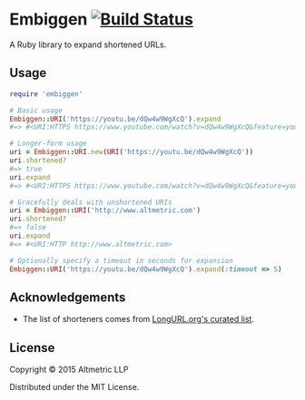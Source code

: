 # Embiggen [![Build Status](https://travis-ci.org/altmetric/embiggen.svg?branch=master)](https://travis-ci.org/altmetric/embiggen)

A Ruby library to expand shortened URLs.

## Usage
```ruby
require 'embiggen'

# Basic usage
Embiggen::URI('https://youtu.be/dQw4w9WgXcQ').expand
#=> #<URI:HTTPS https://www.youtube.com/watch?v=dQw4w9WgXcQ&feature=youtu.be>

# Longer-form usage
uri = Embiggen::URI.new(URI('https://youtu.be/dQw4w9WgXcQ'))
uri.shortened?
#=> true
uri.expand
#=> #<URI:HTTPS https://www.youtube.com/watch?v=dQw4w9WgXcQ&feature=youtu.be>

# Gracefully deals with unshortened URIs
uri = Embiggen::URI('http://www.altmetric.com')
uri.shortened?
#=> false
uri.expand
#=> #<URI:HTTP http://www.altmetric.com>

# Optionally specify a timeout in seconds for expansion
Embiggen::URI('https://youtu.be/dQw4w9WgXcQ').expand(:timeout => 5)
```

## Acknowledgements

* The list of shorteners comes from [LongURL.org's curated
  list](http://longurl.org/services).

## License

Copyright © 2015 Altmetric LLP

Distributed under the MIT License.
